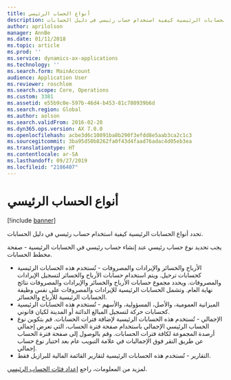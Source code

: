 ```yaml
---
title: أنواع الحساب الرئيسي
description: تحدد أنواع الحسابات الرئيسية كيفية استخدام حساب رئيسي في دليل الحسابات.
author: aprilolson
manager: AnnBe
ms.date: 01/11/2018
ms.topic: article
ms.prod: ''
ms.service: dynamics-ax-applications
ms.technology: ''
ms.search.form: MainAccount
audience: Application User
ms.reviewer: roschlom
ms.search.scope: Core, Operations
ms.custom: 3381
ms.assetid: e55b9c0e-597b-46d4-b453-81c780939b6d
ms.search.region: Global
ms.author: aolson
ms.search.validFrom: 2016-02-28
ms.dyn365.ops.version: AX 7.0.0
ms.openlocfilehash: acbe3d6c10891ba8b290f3efdd8e5aab3ca2c1c3
ms.sourcegitcommit: 3ba95d50b8262fa0f43d4faad76adac4d05eb3ea
ms.translationtype: HT
ms.contentlocale: ar-SA
ms.lasthandoff: 09/27/2019
ms.locfileid: "2186407"
---
```

# <a name="main-account-types"></a>أنواع الحساب الرئيسي

[!include [banner](../includes/banner.md)]

تحدد أنواع الحسابات الرئيسية كيفية استخدام حساب رئيسي في دليل الحسابات.

يجب تحديد نوع حساب رئيسي عند إنشاء حساب رئيسي في الحسابات الرئيسية - صفحة مخطط الحسابات.
-   الأرباح والخسائر والإيرادات والمصروفات - تُستخدم هذه الحسابات الرئيسية كحسابات ترحيل. ويتم استخدام حسابات الأرباح والخسائر لتسجيل الإيرادات والمصروفات. ويحدد مجموع حسابات الأرباح والخسائر والإيرادات والمصروفات نتائج نهاية العام. وتشمل الحسابات الرئيسية للإيرادات والمصروفات على نفس وظيفة الحسابات الرئيسية للأرباح والخسائر.
-   الميزانية العمومية، والأصل، المسؤولية، والأسهم - تُستخدم هذه الحسابات الرئيسية كحسابات حركة لتسجيل المبالغ الدائنة أو المدينة لكيان قانوني.
-   الإجمالي - تُستخدم هذه الحسابات الرئيسية لإضافة فترات الحسابات. قم بتكوين نوع الحساب الرئيسي الإجمالي باستخدام صفحة فترة الحساب، التي تعرض إجمالي أرصدة المجموعة لكافة فترات الحسابات. وقم بالوصول إلى صفحة فترة الحساب عن طريق النقر فوق الإجماليات في علامة التبويب عام بعد اختيار نوع حساب إجمالي.
-   التقارير - تُستخدم هذه الحسابات الرئيسية لتقارير القائمة المالية للبرازيل فقط.

لمزيد من المعلومات، راجع [إعداد فئات الحساب الرئيسي‬](tasks/set-up-main-account-categories.md).



